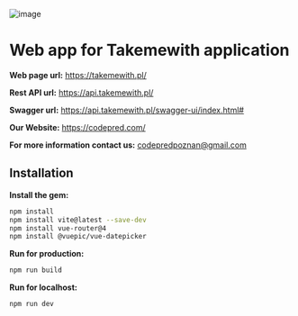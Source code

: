 ![image](https://github.com/codepred/TakeMeWith-Web/assets/104677364/f4783eb4-6833-4a0d-9b74-aca0cfc41acb)



# Web app for Takemewith application

**Web page url:**
https://takemewith.pl/

**Rest API url:**
https://api.takemewith.pl/

**Swagger url:**
https://api.takemewith.pl/swagger-ui/index.html#


**Our Website:**
https://codepred.com/


**For more information contact us:**
codepredpoznan@gmail.com


## Installation


**Install the gem:**

```bash
npm install
npm install vite@latest --save-dev
npm install vue-router@4
npm install @vuepic/vue-datepicker
```


**Run for production:**


```bash
npm run build
```

**Run for localhost:**

```bash
npm run dev
```
